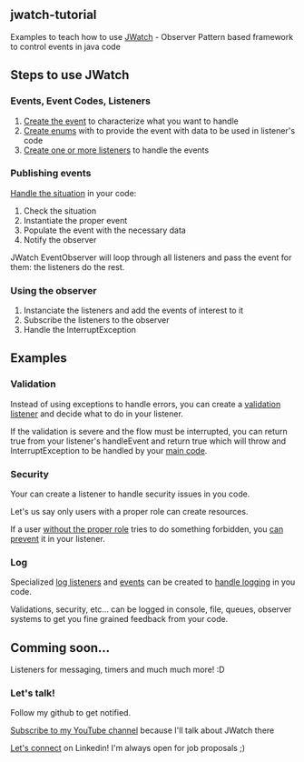 ## jwatch-tutorial
Examples to teach how to use [JWatch](https://github.com/RobertoMessaBrasil/jwatch) - Observer Pattern based framework to control events in java code 

## Steps to use JWatch

### Events, Event Codes, Listeners

1. [Create the event](src/main/java/io/github/robertomessabrasil/jwatch/tutorial/entity/user/event/UserValidationEvent.java) to characterize what you want to handle
2. [Create enums](src/main/java/io/github/robertomessabrasil/jwatch/tutorial/entity/user/event/UserValidationCode.java) with to provide the event with data to be used in listener's code
3. [Create one or more listeners](src/main/java/io/github/robertomessabrasil/jwatch/tutorial/listener/ValidationListener.java) to handle the events

### Publishing events

[Handle the situation](src/main/java/io/github/robertomessabrasil/jwatch/tutorial/entity/user/UserEntity.java) in your code:

1. Check the situation
2. Instantiate the proper event
3. Populate the event with the necessary data
4. Notify the observer

JWatch EventObserver will loop through all listeners and pass the event for them: the listeners do the rest.

### Using the observer

1. Instanciate the listeners and add the events of interest to it
2. Subscribe the listeners to the observer
3. Handle the InterruptException

## Examples

### Validation

Instead of using exceptions to handle errors, you can create a [validation listener](src/main/java/io/github/robertomessabrasil/jwatch/tutorial/listener/ValidationListener.java) and decide what to do in your listener.

If the validation is severe and the flow must be interrupted, you can return true from your listener's handleEvent and return true which will throw and InterruptException to be handled by your [main code](src/main/java/io/github/robertomessabrasil/jwatch/tutorial/validation/ValidationApp.java).

### Security

Your can create a listener to handle security issues in you code.

Let's us say only users with a proper role can create resources.

If a user [without the proper role](src/main/java/io/github/robertomessabrasil/jwatch/tutorial/entity/user/UserRoleEnum.java) tries to do something forbidden, you [can prevent](src/main/java/io/github/robertomessabrasil/jwatch/tutorial/listener/SecurityListener.java) it in your listener.

### Log

Specialized [log listeners](src/main/java/io/github/robertomessabrasil/jwatch/tutorial/listener/LogListener.java) and [events](src/main/java/io/github/robertomessabrasil/jwatch/tutorial/log/LogEvent.java) can be created to [handle logging](src/main/java/io/github/robertomessabrasil/jwatch/tutorial/log/LogApp.java) in you code.

Validations, security, etc... can be logged in console, file, queues, observer systems to get you fine grained feedback from your code.

## Comming soon...

Listeners for messaging, timers and much much more! :D

### Let's talk!

Follow my github to get notified.

[Subscribe to my YouTube channel](https://www.youtube.com/@backendjava) because I'll talk about JWatch there

[Let's connect](https://www.linkedin.com/in/robertomessabrasil/) on Linkedin! I'm always open for job proposals ;)


